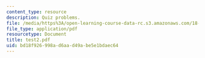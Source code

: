 ```yaml
---
content_type: resource
description: Quiz problems.
file: /media/https%3A/open-learning-course-data-rc.s3.amazonaws.com/18-435j-quantum-computation-fall-2003/bd18f926998ad6aad49abe5e1bdaec64_test2.pdf
file_type: application/pdf
resourcetype: Document
title: test2.pdf
uid: bd18f926-998a-d6aa-d49a-be5e1bdaec64
---
```

